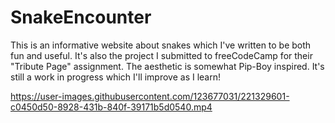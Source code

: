 # SnakeEncounter
This is an informative website about snakes which I've written to be both fun and useful. It's also the project I submitted to freeCodeCamp for their "Tribute Page" assignment. The aesthetic is somewhat Pip-Boy inspired. It's still a work in progress which I'll improve as I learn!




https://user-images.githubusercontent.com/123677031/221329601-c0450d50-8928-431b-840f-39171b5d0540.mp4


